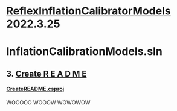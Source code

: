 # [ReflexInflationCalibratorModels](https://github.com/riskevolution/ReflexDotNetDocs/tree/main/InflationCalibrationModels/README.md) 2022.3.25</Version>

# InflationCalibrationModels.sln

## 3. [Create R E A D M E](https://github.com/riskevolution/ReflexDotNetDocs/tree/main/InflationCalibrationModels/CreateREADME/README.md)
#### [CreateREADME.csproj](https://github.com/riskevolution/ReflexDotNetDocs/tree/main/InflationCalibrationModels/CreateREADME/README.md)

WOOOOO
WOOOW
WOWOWOW
